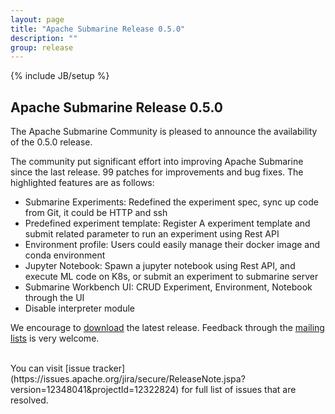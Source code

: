 ```yaml
---
layout: page
title: "Apache Submarine Release 0.5.0"
description: ""
group: release
---
```

<!--
Licensed under the Apache License, Version 2.0 (the "License");
you may not use this file except in compliance with the License.
You may obtain a copy of the License at

http://www.apache.org/licenses/LICENSE-2.0

Unless required by applicable law or agreed to in writing, software
distributed under the License is distributed on an "AS IS" BASIS,
WITHOUT WARRANTIES OR CONDITIONS OF ANY KIND, either express or implied.
See the License for the specific language governing permissions and
limitations under the License.
-->
{% include JB/setup %}

## Apache Submarine Release 0.5.0

The Apache Submarine Community is pleased to announce the availability of the 0.5.0 release.

The community put significant effort into improving Apache Submarine since the last release.
99 patches for improvements and bug fixes. The highlighted features are as follows:

- Submarine Experiments: Redefined the experiment spec, sync up code from Git, it could be HTTP and ssh
- Predefined experiment template: Register A experiment template and submit related parameter to run an experiment using Rest API
- Environment profile: Users could easily manage their docker image and conda environment
- Jupyter Notebook: Spawn a jupyter notebook using Rest API, and execute ML code on K8s, or submit an experiment to submarine server
- Submarine Workbench UI: CRUD Experiment, Environment, Notebook through the UI 
- Disable interpreter module

We encourage to [download](../../download.html) the latest release. Feedback through the [mailing lists](../../community/contributors.html#mailing-list) is very welcome.

<br />
You can visit [issue tracker](https://issues.apache.org/jira/secure/ReleaseNote.jspa?version=12348041&projectId=12322824) for full list of issues that are resolved.


<br />
